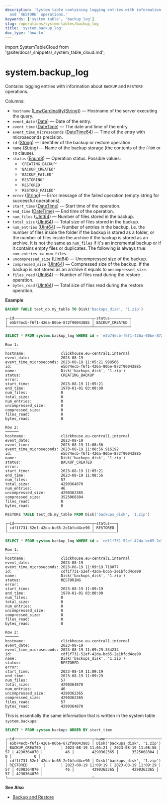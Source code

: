 ```yaml
---
description: 'System table containing logging entries with information about `BACKUP`
  and `RESTORE` operations.'
keywords: ['system table', 'backup_log']
slug: /operations/system-tables/backup_log
title: 'system.backup_log'
doc_type: 'how-to'
---
```


import SystemTableCloud from '@site/docs/_snippets/_system_table_cloud.md';

# system.backup_log

<SystemTableCloud/>

Contains logging entries with information about `BACKUP` and `RESTORE` operations.

Columns:

- `hostname` ([LowCardinality(String)](../../sql-reference/data-types/string.md)) — Hostname of the server executing the query.
- `event_date` ([Date](../../sql-reference/data-types/date.md)) — Date of the entry.
- `event_time` ([DateTime](../../sql-reference/data-types/datetime.md)) — The date and time of the entry.
- `event_time_microseconds` ([DateTime64](../../sql-reference/data-types/datetime64.md)) — Time of the entry with microseconds precision.
- `id` ([String](../../sql-reference/data-types/string.md)) — Identifier of the backup or restore operation.
- `name` ([String](../../sql-reference/data-types/string.md)) — Name of the backup storage (the contents of the `FROM` or `TO` clause).
- `status` ([Enum8](../../sql-reference/data-types/enum.md)) — Operation status. Possible values:
  - `'CREATING_BACKUP'`
  - `'BACKUP_CREATED'`
  - `'BACKUP_FAILED'`
  - `'RESTORING'`
  - `'RESTORED'`
  - `'RESTORE_FAILED'`
- `error` ([String](../../sql-reference/data-types/string.md)) — Error message of the failed operation (empty string for successful operations).
- `start_time` ([DateTime](../../sql-reference/data-types/datetime.md)) — Start time of the operation.
- `end_time` ([DateTime](../../sql-reference/data-types/datetime.md)) — End time of the operation.
- `num_files` ([UInt64](/sql-reference/data-types/int-uint#integer-ranges)) — Number of files stored in the backup.
- `total_size` ([UInt64](/sql-reference/data-types/int-uint#integer-ranges)) — Total size of files stored in the backup.
- `num_entries` ([UInt64](/sql-reference/data-types/int-uint#integer-ranges)) — Number of entries in the backup, i.e. the number of files inside the folder if the backup is stored as a folder, or the number of files inside the archive if the backup is stored as an archive. It is not the same as `num_files` if it's an incremental backup or if it contains empty files or duplicates. The following is always true: `num_entries <= num_files`.
- `uncompressed_size` ([UInt64](/sql-reference/data-types/int-uint#integer-ranges)) — Uncompressed size of the backup.
- `compressed_size` ([UInt64](/sql-reference/data-types/int-uint#integer-ranges)) — Compressed size of the backup. If the backup is not stored as an archive it equals to `uncompressed_size`.
- `files_read` ([UInt64](/sql-reference/data-types/int-uint#integer-ranges)) — Number of files read during the restore operation.
- `bytes_read` ([UInt64](/sql-reference/data-types/int-uint#integer-ranges)) — Total size of files read during the restore operation.

**Example**

```sql
BACKUP TABLE test_db.my_table TO Disk('backups_disk', '1.zip')
```
```response
┌─id───────────────────────────────────┬─status─────────┐
│ e5b74ecb-f6f1-426a-80be-872f90043885 │ BACKUP_CREATED │
└──────────────────────────────────────┴────────────────┘
```
```sql
SELECT * FROM system.backup_log WHERE id = 'e5b74ecb-f6f1-426a-80be-872f90043885' ORDER BY event_date, event_time_microseconds \G
```
```response
Row 1:
──────
hostname:                clickhouse.eu-central1.internal
event_date:              2023-08-19
event_time_microseconds: 2023-08-19 11:05:21.998566
id:                      e5b74ecb-f6f1-426a-80be-872f90043885
name:                    Disk('backups_disk', '1.zip')
status:                  CREATING_BACKUP
error:                   
start_time:              2023-08-19 11:05:21
end_time:                1970-01-01 03:00:00
num_files:               0
total_size:              0
num_entries:             0
uncompressed_size:       0
compressed_size:         0
files_read:              0
bytes_read:              0

Row 2:
──────
hostname:                clickhouse.eu-central1.internal
event_date:              2023-08-19
event_time:              2023-08-19 11:08:56
event_time_microseconds: 2023-08-19 11:08:56.916192
id:                      e5b74ecb-f6f1-426a-80be-872f90043885
name:                    Disk('backups_disk', '1.zip')
status:                  BACKUP_CREATED
error:                   
start_time:              2023-08-19 11:05:21
end_time:                2023-08-19 11:08:56
num_files:               57
total_size:              4290364870
num_entries:             46
uncompressed_size:       4290362365
compressed_size:         3525068304
files_read:              0
bytes_read:              0
```
```sql
RESTORE TABLE test_db.my_table FROM Disk('backups_disk', '1.zip')
```
```response
┌─id───────────────────────────────────┬─status───┐
│ cdf1f731-52ef-42da-bc65-2e1bfcd4ce90 │ RESTORED │
└──────────────────────────────────────┴──────────┘
```
```sql
SELECT * FROM system.backup_log WHERE id = 'cdf1f731-52ef-42da-bc65-2e1bfcd4ce90' ORDER BY event_date, event_time_microseconds \G
```
```response
Row 1:
──────
hostname:                clickhouse.eu-central1.internal
event_date:              2023-08-19
event_time_microseconds: 2023-08-19 11:09:19.718077
id:                      cdf1f731-52ef-42da-bc65-2e1bfcd4ce90
name:                    Disk('backups_disk', '1.zip')
status:                  RESTORING
error:                   
start_time:              2023-08-19 11:09:19
end_time:                1970-01-01 03:00:00
num_files:               0
total_size:              0
num_entries:             0
uncompressed_size:       0
compressed_size:         0
files_read:              0
bytes_read:              0

Row 2:
──────
hostname:                clickhouse.eu-central1.internal
event_date:              2023-08-19
event_time_microseconds: 2023-08-19 11:09:29.334234
id:                      cdf1f731-52ef-42da-bc65-2e1bfcd4ce90
name:                    Disk('backups_disk', '1.zip')
status:                  RESTORED
error:                   
start_time:              2023-08-19 11:09:19
end_time:                2023-08-19 11:09:29
num_files:               57
total_size:              4290364870
num_entries:             46
uncompressed_size:       4290362365
compressed_size:         4290362365
files_read:              57
bytes_read:              4290364870
```

This is essentially the same information that is written in the system table `system.backups`:

```sql
SELECT * FROM system.backups ORDER BY start_time
```
```response
┌─id───────────────────────────────────┬─name──────────────────────────┬─status─────────┬─error─┬──────────start_time─┬────────────end_time─┬─num_files─┬─total_size─┬─num_entries─┬─uncompressed_size─┬─compressed_size─┬─files_read─┬─bytes_read─┐
│ e5b74ecb-f6f1-426a-80be-872f90043885 │ Disk('backups_disk', '1.zip') │ BACKUP_CREATED │       │ 2023-08-19 11:05:21 │ 2023-08-19 11:08:56 │        57 │ 4290364870 │          46 │        4290362365 │      3525068304 │          0 │          0 │
│ cdf1f731-52ef-42da-bc65-2e1bfcd4ce90 │ Disk('backups_disk', '1.zip') │ RESTORED       │       │ 2023-08-19 11:09:19 │ 2023-08-19 11:09:29 │        57 │ 4290364870 │          46 │        4290362365 │      4290362365 │         57 │ 4290364870 │
└──────────────────────────────────────┴───────────────────────────────┴────────────────┴───────┴─────────────────────┴─────────────────────┴───────────┴────────────┴─────────────┴───────────────────┴─────────────────┴────────────┴────────────┘
```

**See Also**

- [Backup and Restore](../../operations/backup.md)
